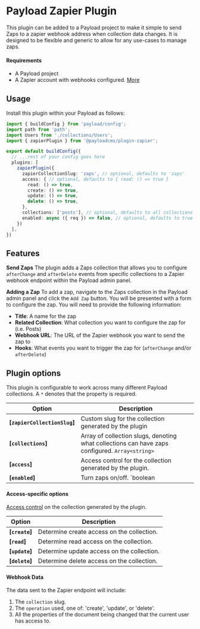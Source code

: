 # Payload Zapier Plugin

This plugin can be added to a Payload project to make it simple to send Zaps to a zapier webhook address when collection data changes. It is designed to be flexible and generic to allow for any use-cases to manage zaps.

#### Requirements

- A Payload project
- A Zapier account with webhooks configured. [More](https://zapier.com/help/create/code-webhooks/trigger-zaps-from-webhooks)

## Usage

Install this plugin within your Payload as follows:

```ts
import { buildConfig } from 'payload/config';
import path from 'path';
import Users from './collections/Users';
import { zapierPlugin } from '@payloadcms/plugin-zapier';

export default buildConfig({
  // ...rest of your config goes here
  plugins: [
    zapierPlugin({
      zapierCollectionSlug: 'zaps', // optional, defaults to 'zaps'
      access: { // optional, defaults to { read: () => true }
        read: () => true,
        create: () => true,
        update: () => true,
        delete: () => true,
      },
      collections: ['posts'], // optional, defaults to all collections
      enabled: async ({ req }) => false, // optional, defaults to true
    })
  ],
})
```

## Features

**Send Zaps**
The plugin adds a Zaps collection that allows you to configure `afterChange` and `afterDelete` events from specific collections to a Zapier webhook endpoint within the Payload admin panel.

**Adding a Zap**
To add a zap, navigate to the Zaps collection in the Payload admin panel and click the `Add Zap` button. You will be presented with a form to configure the zap. You will need to provide the following information:
  - **Title**: A name for the zap
  - **Related Collection**: What collection you want to configure the zap for (i.e. Posts)
  - **Webhook URL**: The URL of the Zapier webhook you want to send the zap to
  - **Hooks**: What events you want to trigger the zap for (`afterChange` and/or `afterDelete`)

## Plugin options

This plugin is configurable to work across many different Payload collections. A `*` denotes that the property is required.

| Option                        | Description |
| ----------------------------- | ----------- |
| **[`zapierCollectionSlug`]**  | Custom slug for the collection generated by the plugin |
| **[`collections`]**           | Array of collection slugs, denoting what collections can have zaps configured. `Array<string>` |
| **[`access`]**                | Access control for the collection generated by the plugin. |
| **[`enabled`]**               | Turn zaps on/off. `boolean | () => boolean | async () => boolean` |

#### Access-specific options

[Access control](https://payloadcms.com/docs/access-control/collections) on the collection generated by the plugin.

| Option                     | Description                                                                                                     |
|----------------------------|-----------------------------------------------------------------------------------------------------------------|
| **[`create`]**             | Determine create access on the collection.                                                                      |
| **[`read`]**               | Determine read access on the collection.                                                                        |
| **[`update`]**             | Determine update access on the collection.                                                                      |
| **[`delete`]**             | Determine delete access on the collection.                                                                      |


#### Webhook Data

The data sent to the Zapier endpoint will include:

1. The `collection` slug.
1. The `operation` used, one of: 'create', 'update', or 'delete'.
1. All the properties of the document being changed that the current user has access to.
